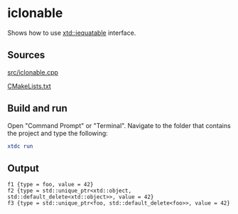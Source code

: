 # iclonable

Shows how to use [xtd::iequatable](https://gammasoft71.github.io/xtd/reference_guides/latest/classxtd_1_1iclonable.html) interface.

## Sources

[src/iclonable.cpp](src/iclonable.cpp)

[CMakeLists.txt](CMakeLists.txt)

## Build and run

Open "Command Prompt" or "Terminal". Navigate to the folder that contains the project and type the following:

```cmake
xtdc run
```

## Output

```
f1 {type = foo, value = 42}
f2 {type = std::unique_ptr<xtd::object, std::default_delete<xtd::object>>, value = 42}
f3 {type = std::unique_ptr<foo, std::default_delete<foo>>, value = 42}
```
